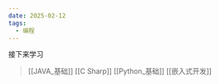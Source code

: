 ```yaml
---
date: 2025-02-12
tags:
  - 编程
---
```


接下来学习
> [[JAVA_基础]]
> [[C Sharp]]
> [[Python_基础]]
> [[嵌入式开发]]